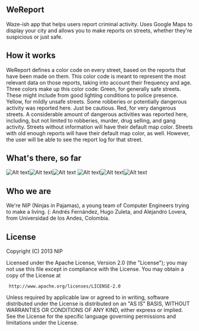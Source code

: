 WeReport
------------

Waze-ish app that helps users report criminal activity.
Uses Google Maps to display your city and allows you to make reports on streets, whether they're suspicious or just safe.


How it works
------------

WeReport defines a color code on every street, based on the reports that have been made on them. This color code is meant to represent the most relevant data on those reports, taking into account their frequency and age.
Three colors make up this color code:
Green, for generally safe streets. These might include from good lighting conditions to police presence.
Yellow, for mildly unsafe streets. Some robberies or potentially dangerous activity was reported here. Just be cautious.
Red, for very dangerous streets. A considerable amount of dangerous activities was reported here, including, but not limited to robberies, murder, drug selling, and gang activity.
Streets without information will have their default map color.
Streets with old enough reports will have their default map color, as well. However, the user will be able to see the report log for that street.

What's there, so far
--------------------
![Alt text](https://www.dropbox.com/s/sxbsselvwl3j6ms/Screenshot_2013-10-20-21-32-24.png "Splashscreen")![Alt text](/path/to/img.jpg "1")![Alt text](/path/to/img.jpg "2")
![Alt text](/path/to/img.jpg "3")![Alt text](/path/to/img.jpg "4")![Alt text](/path/to/img.jpg "5")

Who we are
------------

We're NIP (Ninjas in Pajamas), a young team of Computer Engineers trying to make a living. (:
Andrés Fernández, Hugo Zuleta, and Alejandro Lovera, from Universidad de los Andes, Colombia.

License
------------
Copyright (C) 2013 NIP

   Licensed under the Apache License, Version 2.0 (the "License");
   you may not use this file except in compliance with the License.
   You may obtain a copy of the License at

     http://www.apache.org/licenses/LICENSE-2.0

   Unless required by applicable law or agreed to in writing, software
   distributed under the License is distributed on an "AS IS" BASIS,
   WITHOUT WARRANTIES OR CONDITIONS OF ANY KIND, either express or implied.
   See the License for the specific language governing permissions and
   limitations under the License.
